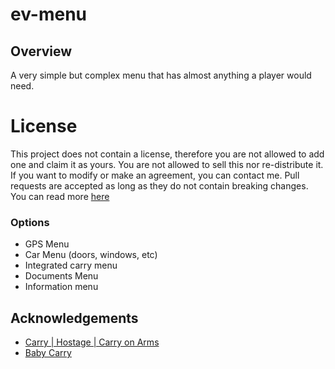 # ev-menu

## Overview
 A very simple but complex menu that has almost anything a player would need.
 
 # License
This project does not contain a license, therefore you are not allowed to add one and claim it as yours. You are not allowed to sell this nor re-distribute it. If you want to modify or make an agreement, you can contact me. Pull requests are accepted as long as they do not contain breaking changes. You can read more [here](https://opensource.stackexchange.com/questions/1720/what-can-i-assume-if-a-publicly-published-project-has-no-license) 
 
### Options
 - GPS Menu
 - Car Menu (doors, windows, etc)
 - Integrated carry menu
 - Documents Menu
 - Information menu

## Acknowledgements
  - [Carry | Hostage | Carry on Arms](https://github.com/rubbertoe98)
  - [Baby Carry](https://github.com/barbiesv)
